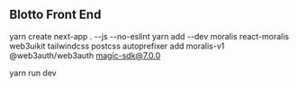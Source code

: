 ## Blotto Front End ##

yarn create next-app . --js --no-eslint
yarn add --dev moralis react-moralis web3uikit tailwindcss postcss autoprefixer add moralis-v1 @web3auth/web3auth magic-sdk@7.0.0

yarn run dev